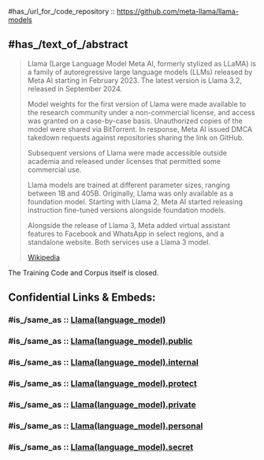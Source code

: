 
#has_/url_for_/code_repository :: https://github.com/meta-llama/llama-models 

## #has_/text_of_/abstract 

> Llama (Large Language Model Meta AI, formerly stylized as LLaMA) 
> is a family of autoregressive large language models (LLMs) 
> released by Meta AI starting in February 2023. 
> The latest version is Llama 3.2, released in September 2024.
>
> Model weights for the first version of Llama were made available to the research community 
> under a non-commercial license, and access was granted on a case-by-case basis. 
> Unauthorized copies of the model were shared via BitTorrent. 
> In response, Meta AI issued DMCA takedown requests 
> against repositories sharing the link on GitHub. 
> 
> Subsequent versions of Llama were made accessible outside academia 
> and released under licenses that permitted some commercial use. 
> 
> Llama models are trained at different parameter sizes, ranging between 1B and 405B. 
> Originally, Llama was only available as a foundation model. 
> Starting with Llama 2, Meta AI started 
> releasing instruction fine-tuned versions alongside foundation models.
>
> Alongside the release of Llama 3, 
> Meta added virtual assistant features to Facebook and WhatsApp in select regions, 
> and a standalone website. Both services use a Llama 3 model.
>
> [Wikipedia](https://en.wikipedia.org/wiki/Llama%20(language%20model))

The Training Code and Corpus  itself is closed. 


## Confidential Links & Embeds: 

### #is_/same_as :: [Llama(language_model)](Llama(language_model).md) 

### #is_/same_as :: [Llama(language_model).public](/_public/Society/Economics/Business/Business-Entity/IT~Company/Llama(language_model).public.md) 

### #is_/same_as :: [Llama(language_model).internal](/_internal/Society/Economics/Business/Business-Entity/IT~Company/Llama(language_model).internal.md) 

### #is_/same_as :: [Llama(language_model).protect](/_protect/Society/Economics/Business/Business-Entity/IT~Company/Llama(language_model).protect.md) 

### #is_/same_as :: [Llama(language_model).private](/_private/Society/Economics/Business/Business-Entity/IT~Company/Llama(language_model).private.md) 

### #is_/same_as :: [Llama(language_model).personal](/_personal/Society/Economics/Business/Business-Entity/IT~Company/Llama(language_model).personal.md) 

### #is_/same_as :: [Llama(language_model).secret](/_secret/Society/Economics/Business/Business-Entity/IT~Company/Llama(language_model).secret.md)

